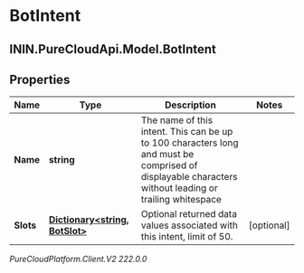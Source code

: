 # BotIntent

## ININ.PureCloudApi.Model.BotIntent

## Properties

|Name | Type | Description | Notes|
|------------ | ------------- | ------------- | -------------|
| **Name** | **string** | The name of this intent.  This can be up to 100 characters long and must be comprised of displayable characters without leading or trailing whitespace | |
| **Slots** | [**Dictionary&lt;string, BotSlot&gt;**](BotSlot) | Optional returned data values associated with this intent, limit of 50. | [optional] |



_PureCloudPlatform.Client.V2 222.0.0_
